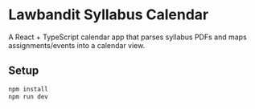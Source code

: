 # Lawbandit Syllabus Calendar

A React + TypeScript calendar app that parses syllabus PDFs and maps assignments/events into a calendar view.

## Setup
```bash
npm install
npm run dev

